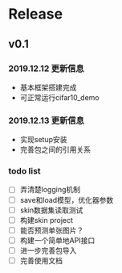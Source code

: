 
# Release

## v0.1

### 2019.12.12 更新信息
- 基本框架搭建完成
- 可正常运行cifar10_demo


### 2019.12.13 更新信息
- 实现setup安装
- 完善包之间的引用关系

### todo list

- [ ] 弄清楚logging机制
- [ ] save和load模型，优化器参数
- [ ] skin数据集读取测试
- [ ] 构建skin project
- [ ] 能否预测单张图片？
- [ ] 构建一个简单地API接口
- [ ] 进一步完善包导入
- [ ] 完善使用文档